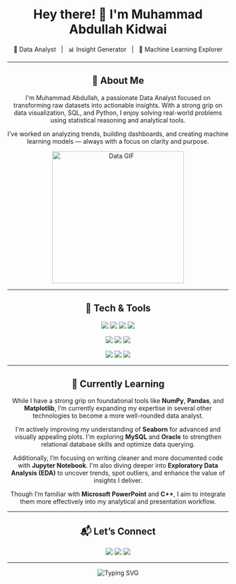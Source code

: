 <h1 align="center">Hey there! 👋 I'm Muhammad Abdullah Kidwai</h1>
<p align="center">
  🚀 Data Analyst &nbsp; | &nbsp; 📊 Insight Generator &nbsp; | &nbsp; 🤖 Machine Learning Explorer  
</p>

---

<h2 align="center">📌 About Me</h2>

<p align="center">
I'm Muhammad Abdullah, a passionate Data Analyst focused on transforming raw datasets into actionable insights. With a strong grip on data visualization, SQL, and Python, I enjoy solving real-world problems using statistical reasoning and analytical tools.
</p>

<p align="center">
I’ve worked on analyzing trends, building dashboards, and creating machine learning models — always with a focus on clarity and purpose.
</p>

<p align="center">
  <img src="https://media.giphy.com/media/f3iwJFOVOwuy7K6FFw/giphy.gif" width="300" alt="Data GIF"/>
</p>

---

<h2 align="center">🧠 Tech & Tools</h2>

<p align="center">
  <img src="https://img.shields.io/badge/NumPy-013243?style=for-the-badge&logo=numpy&logoColor=white"/>
  <img src="https://img.shields.io/badge/Pandas-150458?style=for-the-badge&logo=pandas&logoColor=white"/>
  <img src="https://img.shields.io/badge/Matplotlib-11557c?style=for-the-badge&logo=matplotlib&logoColor=white"/>
  <img src="https://img.shields.io/badge/Seaborn-0E4C92?style=for-the-badge&logoColor=white"/>
</p>
<p align="center">
  <img src="https://img.shields.io/badge/MySQL-00758F?style=for-the-badge&logo=mysql&logoColor=white"/>
  <img src="https://img.shields.io/badge/Oracle-F80000?style=for-the-badge&logo=oracle&logoColor=white"/>
  <img src="https://img.shields.io/badge/Jupyter-F37626?style=for-the-badge&logo=jupyter&logoColor=white"/>
</p>
<p align="center">
  <img src="https://img.shields.io/badge/PowerPoint-B7472A?style=for-the-badge&logo=microsoft-powerpoint&logoColor=white"/>
  <img src="https://img.shields.io/badge/C++-00599C?style=for-the-badge&logo=c%2B%2B&logoColor=white"/>
  <img src="https://img.shields.io/badge/Exploratory%20Data%20Analysis-4CAF50?style=for-the-badge&logoColor=white"/>
</p>

---

<h2 align="center">🚧 Currently Learning</h2>

<p align="center">
While I have a strong grip on foundational tools like <strong>NumPy</strong>, <strong>Pandas</strong>, and <strong>Matplotlib</strong>, I’m currently expanding my expertise in several other technologies to become a more well-rounded data analyst.
</p>

<p align="center">
I'm actively improving my understanding of <strong>Seaborn</strong> for advanced and visually appealing plots. I'm exploring <strong>MySQL</strong> and <strong>Oracle</strong> to strengthen relational database skills and optimize data querying.
</p>

<p align="center">
Additionally, I’m focusing on writing cleaner and more documented code with <strong>Jupyter Notebook</strong>. I'm also diving deeper into <strong>Exploratory Data Analysis (EDA)</strong> to uncover trends, spot outliers, and enhance the value of insights I deliver.
</p>

<p align="center">
Though I’m familiar with <strong>Microsoft PowerPoint</strong> and <strong>C++</strong>, I aim to integrate them more effectively into my analytical and presentation workflow.
</p>

---

<h2 align="center">📬 Let’s Connect</h2>

<p align="center">
  <a href="mailto:abdullahkidwai45@gmail.com"><img src="https://img.shields.io/badge/Gmail-D14836?style=for-the-badge&logo=gmail&logoColor=white"/></a>
  <a href="https://www.linkedin.com/in/muhammad-abdullah-kidwai-8977462a4"><img src="https://img.shields.io/badge/LinkedIn-0077B5?style=for-the-badge&logo=linkedin&logoColor=white"/></a>
  <a href="https://github.com/MuhammadAbdullahKidwai2005"><img src="https://img.shields.io/badge/GitHub-181717?style=for-the-badge&logo=github&logoColor=white"/></a>
</p>

---

<p align="center">
  <img src="https://readme-typing-svg.demolab.com?font=Fira+Code&weight=500&size=24&pause=1000&center=true&vCenter=true&width=700&lines=**Turning+data+into+decisions,+and+ideas+into+insights.**" alt="Typing SVG" />
</p>
